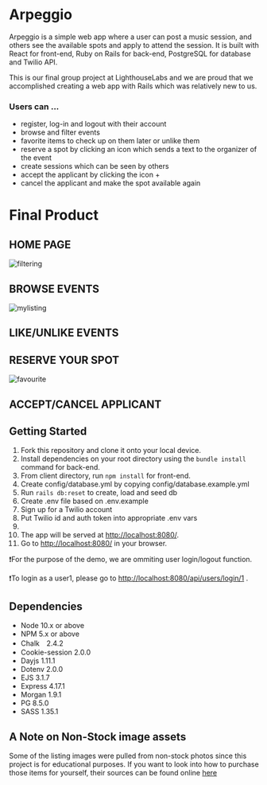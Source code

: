 Arpeggio
=========
Arpeggio is a simple web app where a user can post a music session, and others see the available spots and apply to attend the session. It is built with React for front-end, Ruby on Rails for back-end, PostgreSQL for database and Twilio API. 

This is our final group project at LighthouseLabs and we are proud that we accomplished creating a web app with Rails which was relatively new to us.

### Users can ...
- register, log-in and logout with their account 
- browse and filter events 
- favorite items to check up on them later or unlike them
- reserve a spot by clicking an icon which sends a text to the organizer of the event
- create sessions which can be seen by others
- accept the applicant by clicking the icon +
- cancel the applicant and make the spot available again 

# Final Product
## HOME PAGE
![filtering]()
## BROWSE EVENTS 
![mylisting]()

## LIKE/UNLIKE EVENTS 
## RESERVE YOUR SPOT
![favourite]()
## ACCEPT/CANCEL APPLICANT 

## Getting Started
1. Fork this repository and clone it onto your local device.
2. Install dependencies on your root directory using the `bundle install` command for back-end. 
3. From client directory, run `npm install` for front-end.
4. Create config/database.yml by copying config/database.example.yml
5. Run `rails db:reset` to create, load and seed db
6. Create .env file based on .env.example
7. Sign up for a Twilio account
8. Put Twilio id and auth token into appropriate .env vars
5. 
5. The app will be served at <http://localhost:8080/>.
6. Go to <http://localhost:8080/> in your browser.

❗️For the purpose of the demo, we are ommiting user login/logout function.

❗️To login as a user1, please go to <http://localhost:8080/api/users/login/1> .

## Dependencies

- Node 10.x or above
- NPM 5.x or above
- Chalk　2.4.2　
- Cookie-session 2.0.0 
- Dayjs 1.11.1
- Dotenv 2.0.0
- EJS 3.1.7
- Express 4.17.1
- Morgan 1.9.1
- PG 8.5.0
- SASS 1.35.1

## A Note on Non-Stock image assets
Some of the listing images were pulled from non-stock photos since this project is for educational purposes. If you want to look into how to purchase those items for yourself, their sources can be found online [here](https://imgur.com/a/FR0UqzY)
